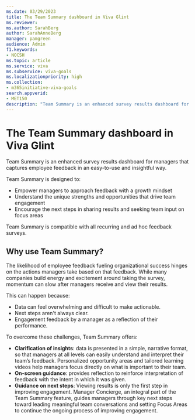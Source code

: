 ```yaml
---
ms.date: 03/29/2023
title: The Team Summary dashboard in Viva Glint
ms.reviewer: 
ms.author: SarahBerg
author: SarahAnneBerg
manager: pamgreen
audience: Admin
f1.keywords:
- NOCSH
ms.topic: article
ms.service: viva
ms.subservice: viva-goals
ms.localizationpriority: high
ms.collection:  
- m365initiative-viva-goals  
search.appverid:
- MET150
description: "Team Summary is an enhanced survey results dashboard for managers which captures employee feedback as an easy-to-use and insightful experience for sharing with their teams"
---
```


# The Team Summary dashboard in Viva Glint

Team Summary is an enhanced survey results dashboard for managers that captures employee feedback in an easy-to-use and insightful way.

Team Summary is designed to:
 
- Empower managers to approach feedback with a growth mindset
- Understand the unique strengths and opportunities that drive team engagement 
- Encourage the next steps in sharing results and seeking team input on focus areas 

Team Summary is compatible with all recurring and ad hoc feedback surveys.

## Why use Team Summary? 

The likelihood of employee feedback fueling organizational success hinges on the actions managers take based on that feedback. While many companies build energy and excitement around taking the survey, momentum can slow after managers receive and view their results.

This can happen because:

- Data can feel overwhelming and difficult to make actionable. 
- Next steps aren't always clear. 
- Engagement feedback by a manager as a reflection of their performance. 

To overcome these challenges, Team Summary offers:
 
- **Clarification of insights**: data is presented in a simple, narrative format, so that managers at all levels can easily understand and interpret their team’s feedback. Personalized opportunity areas and tailored learning videos help managers focus directly on what is important to their team.
- **On-screen guidance**: provides reflection to reinforce interpretation of feedback with the intent in which it was given.
- **Guidance on next steps**: Viewing results is only the first step in improving engagement. Manager Concierge, an integral part of the Team Summary feature, guides managers through key next steps toward leading meaningful team conversations and setting Focus Areas to continue the ongoing process of improving engagement.    
